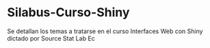 # Silabus-Curso-Shiny
Se detallan los temas a tratarse en el curso Interfaces Web con Shiny dictado por Source Stat Lab Ec
